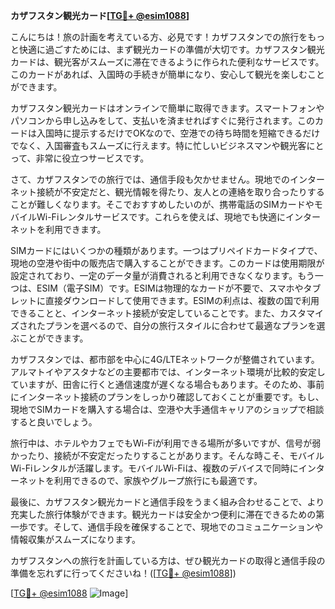 **カザフスタン観光カード[[TG💪+ @esim1088](https://t.me/s/esim1088)]**

こんにちは！旅の計画を考えている方、必見です！カザフスタンでの旅行をもっと快適に過ごすためには、まず観光カードの準備が大切です。カザフスタン観光カードは、観光客がスムーズに滞在できるように作られた便利なサービスです。このカードがあれば、入国時の手続きが簡単になり、安心して観光を楽しむことができます。

カザフスタン観光カードはオンラインで簡単に取得できます。スマートフォンやパソコンから申し込みをして、支払いを済ませればすぐに発行されます。このカードは入国時に提示するだけでOKなので、空港での待ち時間を短縮できるだけでなく、入国審査もスムーズに行えます。特に忙しいビジネスマンや観光客にとって、非常に役立つサービスです。

さて、カザフスタンでの旅行では、通信手段も欠かせません。現地でのインターネット接続が不安定だと、観光情報を得たり、友人との連絡を取り合ったりすることが難しくなります。そこでおすすめしたいのが、携帯電話のSIMカードやモバイルWi-Fiレンタルサービスです。これらを使えば、現地でも快適にインターネットを利用できます。

SIMカードにはいくつかの種類があります。一つはプリペイドカードタイプで、現地の空港や街中の販売店で購入することができます。このカードは使用期限が設定されており、一定のデータ量が消費されると利用できなくなります。もう一つは、ESIM（電子SIM）です。ESIMは物理的なカードが不要で、スマホやタブレットに直接ダウンロードして使用できます。ESIMの利点は、複数の国で利用できることと、インターネット接続が安定していることです。また、カスタマイズされたプランを選べるので、自分の旅行スタイルに合わせて最適なプランを選ぶことができます。

カザフスタンでは、都市部を中心に4G/LTEネットワークが整備されています。アルマトイやアスタナなどの主要都市では、インターネット環境が比較的安定していますが、田舎に行くと通信速度が遅くなる場合もあります。そのため、事前にインターネット接続のプランをしっかり確認しておくことが重要です。もし、現地でSIMカードを購入する場合は、空港や大手通信キャリアのショップで相談すると良いでしょう。

旅行中は、ホテルやカフェでもWi-Fiが利用できる場所が多いですが、信号が弱かったり、接続が不安定だったりすることがあります。そんな時こそ、モバイルWi-Fiレンタルが活躍します。モバイルWi-Fiは、複数のデバイスで同時にインターネットを利用できるので、家族やグループ旅行にも最適です。

最後に、カザフスタン観光カードと通信手段をうまく組み合わせることで、より充実した旅行体験ができます。観光カードは安全かつ便利に滞在できるための第一歩です。そして、通信手段を確保することで、現地でのコミュニケーションや情報収集がスムーズになります。

カザフスタンへの旅行を計画している方は、ぜひ観光カードの取得と通信手段の準備を忘れずに行ってくださいね！([[TG💪+ @esim1088](https://t.me/s/esim1088)])

[[TG💪+ @esim1088](https://t.me/s/esim1088) ![Image](https://i.postimg.cc/Y0z9fWf4/image.png)]